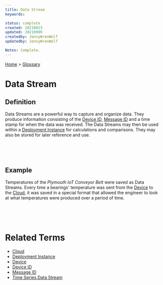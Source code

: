 ```yaml
---
title: Data Stream
keywords: 

status: complete
created: 20210823
updated: 20210909
createdby: JennyWrenWolf
updatedby: JennyWrenWolf

Notes: Complete.
---
```

[Home](../Index.md) > [Glossary](./Index.md)

# Data Stream
## Definition

Data Streams are a powerful way to capture and organize data.  They produce information consisting of the [Device ID](./Glossary/DeviceID.md), [Message ID](./Glossary/MessageID.md) and a time stamp for when the data was received.  The Data Streams may then be used within a [Deployment Instance](./Glossary/DeploymentInstance.md) for calculations and comparisons.  They may also be stored for later reference and use.
  
<br>
<br>
<br>

## Example

Temperatures of the *Plymouth IoT Conveyor Belt* were saved as Data Streams.  Every time a bearings' temperature was sent from the [Device](./Glossary/Device.md) to the [Cloud](./Glossary/Cloud.md), it was saved in a special format that allowed the engineer to look at what temperatures were produced over a period of time.

<br>
<br>
<br>

# Related Terms
- [Cloud](./Glossary/Cloud.md)
- [Deployment Instance](./Glossary/DeploymentInstance.md)
- [Device](./Glossary/Device.md)
- [Device ID](./Glossary/DeviceID.md)
- [Message ID](./Glossary/MessageID.md)
- [Time Series Data Stream](./Glossary/TimeSeriesDataStream.md)
